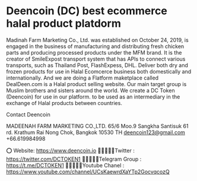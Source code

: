 # Deencoin (DC) best ecommerce halal product platdorm

Madinah Farm Marketing Co., Ltd. was established on October 24, 2019, is engaged in the business of manufacturing and distributing fresh chicken parts and producing processed products under the MFM brand. It is the creator of SmileExpost transport system that has APIs to connect various transports, such as Thailand Post, FlashExpess, DHL. Deliver both dry and frozen products for use in Halal Ecomcerce business both domestically and internationally. And we are doing a Flatform maketplace called DealDeen.com is a Halal product selling website. Our main target group is Muslim brothers and sisters around the world. We create a DC Token (Deencoin) for use in our platform. to be used as an intermediary in the exchange of Halal products between countries.

Contact Deencoin

MADEENAH FARM MARKETING CO.,LTD.
65/6 Moo.9 Sangkha Santisuk 61 rd. Krathum Rai
Nong Chok, Bangkok 10530 TH
deencoin123@gmail.com
+66.619984998

⭕ Website: https://www.deencoin.io
👨🏿‍🤝‍👨🏿Twitter : https://twitter.com/DCTOKEN1
👨🏿‍🤝‍👨🏿Telegram Group : https://t.me/DCTOKEN1
👨🏿‍🤝‍👨🏿Youtube Chanel : https://www.youtube.com/channel/UCsKaewrdXaYTp2GocvqcozQ
